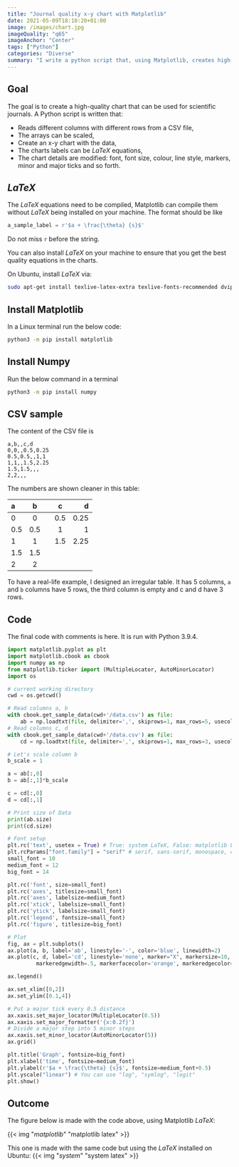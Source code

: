 ```yaml
---
title: "Journal quality x-y chart with Matplotlib"
date: 2021-05-09T18:10:20+01:00
image: /images/chart.jpg
imageQuality: "q65"
imageAnchor: "Center"
tags: ["Python"]
categories: "Diverse" 
summary: "I write a python script that, using Matplotlib, creates high-quality x-y charts from a CSV file. LaTeX is supported. The chart details such as font, line and marker styles and ticks are modifiable."
---
```


## Goal

The goal is to create a high-quality chart that can be used for scientific journals. A Python script is written that:

* Reads different columns with different rows from a CSV file,
* The arrays can be scaled,
* Create an x-y chart with the data,
* The charts labels can be *LaTeX* equations,
* The chart details are modified: font, font size, colour, line style, markers, minor and major ticks and so forth.

## *LaTeX*

The *LaTeX* equations need to be compiled, Matplotlib can compile them without *LaTeX* being installed on your machine. The format should be like

```python
a_sample_label = r'$a + \frac{\theta} {s}$'
```
Do not miss `r` before the string.

You can also install *LaTeX* on your machine to ensure that you get the best quality equations in the charts. 

On Ubuntu, install *LaTeX* via:

```bash
sudo apt-get install texlive-latex-extra texlive-fonts-recommended dvipng cm-super
```

## Install Matplotlib

In a Linux terminal run the below code:

```bash
python3 -m pip install matplotlib
```

## Install Numpy

Run the below command in a terminal

```bash
python3 -m pip install numpy
```
## CSV sample

The content of the CSV file is 

```csv
a,b,,c,d
0,0,,0.5,0.25
0.5,0.5,,1,1
1,1,,1.5,2.25
1.5,1.5,,,
2,2,,,
```
The numbers are shown cleaner in this table:

| a     | b           |               |  c        |  d       |
| :---  |   :----:    |    :----:     |  :----:   | ---:     |
| 0     | 0           |               |     0.5   |  0.25    |
| 0.5   | 0.5         |               |      1    |    1     |
| 1     | 1           |               |     1.5   |   2.25   |
| 1.5   | 1.5         |               |           |          |
| 2     | 2           |               |           |          |

To have a real-life example, I designed an irregular table. It has 5 columns, `a` and `b` columns have 5 rows, the third column is empty and c and d have 3 rows.  

## Code

The final code with comments is here. It is run with Python 3.9.4.

```python
import matplotlib.pyplot as plt
import matplotlib.cbook as cbook
import numpy as np
from matplotlib.ticker import (MultipleLocator, AutoMinorLocator)
import os

# current working directory
cwd = os.getcwd()

# Read columns a, b
with cbook.get_sample_data(cwd+'/data.csv') as file:
    ab = np.loadtxt(file, delimiter=',', skiprows=1, max_rows=5, usecols=[0,1])
# Read columns c, d
with cbook.get_sample_data(cwd+'/data.csv') as file:
    cd = np.loadtxt(file, delimiter=',', skiprows=1, max_rows=3, usecols=[3,4])

# Let's scale column b
b_scale = 1

a = ab[:,0]
b = ab[:,1]*b_scale

c = cd[:,0]
d = cd[:,1]

# Print size of Data
print(ab.size)
print(cd.size)

# Font setup 
plt.rc('text', usetex = True) # True: system LaTeX, False: matplotlib LaTex
plt.rcParams["font.family"] = "serif" # serif, sans-serif, monospace, cursive, fantasy
small_font = 10
medium_font = 12
big_font = 14

plt.rc('font', size=small_font)      
plt.rc('axes', titlesize=small_font)  
plt.rc('axes', labelsize=medium_font) 
plt.rc('xtick', labelsize=small_font) 
plt.rc('ytick', labelsize=small_font) 
plt.rc('legend', fontsize=small_font) 
plt.rc('figure', titlesize=big_font)  

# Plot
fig, ax = plt.subplots()
ax.plot(a, b, label='ab', linestyle='-', color='blue', linewidth=2)
ax.plot(c, d, label='cd', linestyle='none', marker="X", markersize=10,
         markeredgewidth=.5, markerfacecolor='orange', markeredgecolor='green' )

ax.legend()

ax.set_xlim([0,2])
ax.set_ylim([0.1,4])

# Put a major tick every 0.5 distance
ax.xaxis.set_major_locator(MultipleLocator(0.5))
ax.xaxis.set_major_formatter('{x:0.2f}')
# Divide a major step into 5 minor steps
ax.xaxis.set_minor_locator(AutoMinorLocator(5))
ax.grid()

plt.title('Graph', fontsize=big_font)
plt.xlabel('time', fontsize=medium_font)
plt.ylabel(r'$a + \frac{\theta} {s}$', fontsize=medium_font+0.5)
plt.yscale("linear") # You can use "log", "symlog", "logit"
plt.show()
```
## Outcome

The figure below is made with the code above, using Matplotlib *LaTeX*:

{{< img "*matplotlib*" "matplotlib latex" >}}


This one is made with the same code but using the *LaTeX* installed on Ubuntu:
{{< img "*system*" "system latex" >}}


